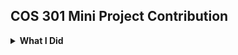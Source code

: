 ## COS 301 Mini Project Contribution
<details>
     <summary><b>What I Did </b></summary>
     <br>
        Update.php functions: AddMouthpack, DeleteMouthpack, UpdateProfileImage.
        <br>
        Update Controllers for adding and deleting mouthpacks as well as updating the profile image.
        <br>
        Unit testing in Postman for the update functions.
        <br>
        Helped create the dummy testing page for demonstrating purposes.
        <br>
        Allocation of tasks in clickup as well as setting up meetings with the team.
        <br> 
        Handled communication with the integration team.  
        </details>
